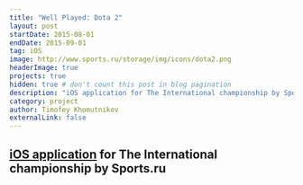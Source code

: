 ```yaml
---
title: "Well Played: Dota 2"
layout: post
startDate: 2015-08-01
endDate: 2015-09-01
tag: iOS
image: http://www.sports.ru/storage/img/icons/dota2.png
headerImage: true
projects: true
hidden: true # don't count this post in blog pagination
description: "iOS application for The International championship by Sports.ru."
category: project
author: Timofey Khomutnikov
externalLink: false
---
```

[iOS application](https://itunes.apple.com/ru/app/well-played-dota-2-edition/id1021254706?) for The International championship by Sports.ru
---
